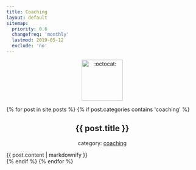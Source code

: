 ```yaml
---
title: Coaching
layout: default
sitemap:
  priority: 0.6
  changefreq: 'monthly'
  lastmod: 2019-05-12
  exclude: 'no'
---
```


<p align="center">
       <img class="emoji" title=":octocat:" alt=":octocat:" src="https://octodex.github.com/images/agendacat.png" height="108" width="108">
     </p>
 
{% for post in site.posts %}
  {% if post.categories contains 'coaching' %}
  <article>
    <h2 align = "center">
        {{ post.title }}
    </h2>
    <p align = "center">
      category:
      <a href="{{site.baseurl}}/categories/#coaching">coaching</a>
    </p>
    {{ post.content | markdownify }}
  </article>
  {% endif %}
{% endfor %}
